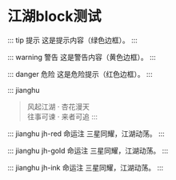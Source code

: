 # 江湖block测试

::: tip 提示
这是提示内容（绿色边框）。
:::

::: warning 警告
这是警告内容（黄色边框）。
:::

::: danger 危险
这是危险提示（红色边框）。
:::


::: jianghu
> 风起江湖 · 杏花漫天  
> 往事可谏 · 来者可追
:::

::: jianghu jh-red 命运注
三星同耀，江湖动荡。
:::

::: jianghu jh-gold 命运注
三星同耀，江湖动荡。
:::

::: jianghu jh-ink 命运注
三星同耀，江湖动荡。
:::

